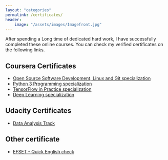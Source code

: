 ```yaml
---
layout: "categories"
permalink: /certificates/
header:
    image: "/assets/images/Imagefront.jpg"
---
```


After spending a Long time of dedicated hard work, I have successfully completed these online courses.
You can check my verified certificates on the following links.
## Coursera Certificates
- [Open Source Software Development, Linux and Git specialization](https://www.coursera.org/account/accomplishments/specialization/S4WRACT66LSB)
- [Python 3 Programming specialization](https://www.coursera.org/account/accomplishments/specialization/R9BZ2PJXC5JN)
- [TensorFlow in Practice specialization](https://www.coursera.org/account/accomplishments/specialization/6D3HT6AJCQEM)
- [Deep Learning specialization](https://www.coursera.org/account/accomplishments/specialization/RY4782ZQRYCB)

## Udacity Certificates
- [Data Analysis Track](/assets/docs/CertificateDataAnalysisTrack.pdf)

## Other certificate
- [EFSET - Quick English check](/assets/docs/QuickEnglishcheck.pdf)
